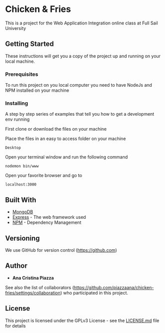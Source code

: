 # Chicken & Fries

This is a project for the Web Application Integration online class at Full Sail University

## Getting Started

These instructions will get you a copy of the project up and running on your local machine.

### Prerequisites

To run this project on you local computer you need to have NodeJs and NPM installed on your machine

### Installing

A step by step series of examples that tell you how to get a development env running

First clone or download the files on your machine

Place the files in an easy to access folder on your machine

```
Desktop
```
Open your terminal window and run the following command
```
nodemon bin/www
```
Open your favorite browser and go to
```
localhost:3000
```

## Built With
* [MongoDB](https://www.mongodb.com/)
* [Express](https://expressjs.com) - The web framework used
* [NPM](https://docs.npmjs.com/cli/install) - Dependency Management

## Versioning

We use GitHub for version control (https://github.com) 

## Author

* **Ana Cristina Piazza**

See also the list of collaborators (https://github.com/piazzaana/chicken-fries/settings/collaboration) who participated in this project.

## License

This project is licensed under the GPLv3 License - see the [LICENSE.md](https://github.com/piazzaana/chicken-fries/blob/master/docs/LICENSE.md) file for details